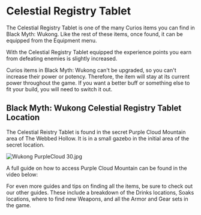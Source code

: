 # Celestial Registry Tablet

The Celestial Registry Tablet is one of the many Curios items you can find in Black Myth: Wukong. Like the rest of these items, once found, it can be equipped from the Equipment menu. 

With the Celestial Registry Tablet equipped the experience points you earn from defeating enemies is slightly increased. 

Curios items in Black Myth: Wukong can't be upgraded, so you can't increase their power or potency. Therefore, the item will stay at its current power throughout the game. If you want a better buff or something else to fit your build, you will need to switch it out. 

## Black Myth: Wukong Celestial Registry Tablet Location

The Celestial Reistry Tablet is found in the secret Purple Cloud Mountain area of The Webbed Hollow. It is in a small gazebo in the initial area of the secret location. 

![Wukong PurpleCloud 30.jpg](https://oyster.ignimgs.com/mediawiki/apis.ign.com/black-myth-wukong/8/85/Wukong_PurpleCloud_30.jpg)

A full guide on how to access Purple Cloud Mountain can be found in the video below: 

For even more guides and tips on finding all the items, be sure to check out our other guides. These include a breakdown of the Drinks locations, Soaks locations, where to find new Weapons, and all the Armor and Gear sets in the game. 
